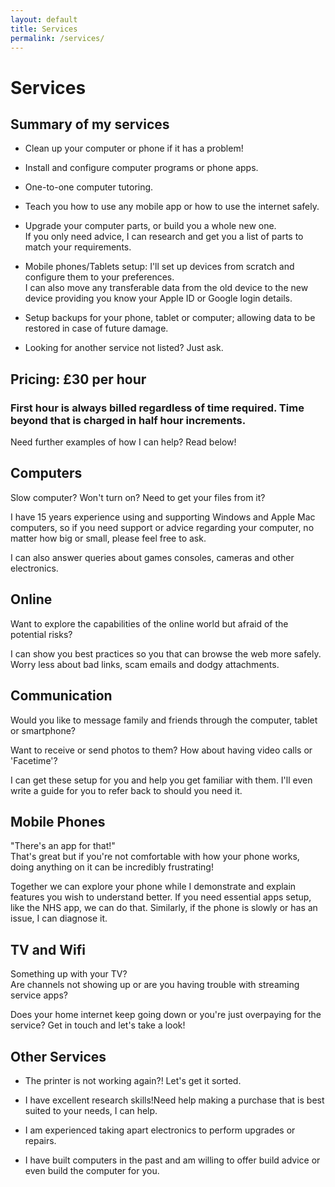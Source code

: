```yaml
---
layout: default
title: Services
permalink: /services/
---
```

# Services

Summary of my services
----------------------

*   Clean up your computer or phone if it has a problem!
    
*   Install and configure computer programs or phone apps.
    
*   One-to-one computer tutoring.
    
*   Teach you how to use any mobile app or how to use the internet safely.
    
*   Upgrade your computer parts, or build you a whole new one.  
    If you only need advice, I can research and get you a list of parts to match your requirements.
    
*   Mobile phones/Tablets setup: I'll set up devices from scratch and configure them to your preferences.  
    I can also move any transferable data from the old device to the new device providing you know your Apple ID or Google login details.
    
*   Setup backups for your phone, tablet or computer; allowing data to be restored in case of future damage.
    
*   Looking for another service not listed? Just ask.
    
Pricing: £30 per hour
---------------------

### First hour is always billed regardless of time required. Time beyond that is charged in half hour increments.

Need further examples of how I can help? Read below!

Computers
---------

Slow computer? Won't turn on? Need to get your files from it?

I have 15 years experience using and supporting Windows and Apple Mac computers, so if you need support or advice regarding your computer, no matter how big or small, please feel free to ask.

I can also answer queries about games consoles, cameras and other electronics.

Online
------

Want to explore the capabilities of the online world but afraid of the potential risks?

I can show you best practices so you that can browse the web more safely. Worry less about bad links, scam emails and dodgy attachments.

Communication
-------------

Would you like to message family and friends through the computer, tablet or smartphone?

Want to receive or send photos to them? How about having video calls or 'Facetime'?

I can get these setup for you and help you get familiar with them. I'll even write a guide for you to refer back to should you need it.

Mobile Phones
-------------

"There's an app for that!"  
That's great but if you're not comfortable with how your phone works, doing anything on it can be incredibly frustrating!

Together we can explore your phone while I demonstrate and explain features you wish to understand better. If you need essential apps setup, like the NHS app, we can do that. Similarly, if the phone is slowly or has an issue, I can diagnose it.

TV and Wifi
-----------

Something up with your TV?  
Are channels not showing up or are you having trouble with streaming service apps?

Does your home internet keep going down or you're just overpaying for the service? Get in touch and let's take a look!

Other Services
--------------

*   The printer is not working again?! Let's get it sorted.
    
*   I have excellent research skills!Need help making a purchase that is best suited to your needs, I can help.
    
*   I am experienced taking apart electronics to perform upgrades or repairs.
    
*   I have built computers in the past and am willing to offer build advice or even build the computer for you.